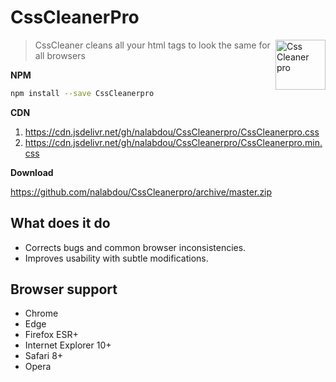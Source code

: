 # CssCleanerPro

<a href="https://github.com/nalabdou/CssCleanerpro"><img
  src="https://img.icons8.com/ios/500/000000/dryclean.png" alt="Css Cleaner pro"
  width="80" height="80" align="right"></a>

> CssCleaner cleans all your html tags to look the same for all browsers

**NPM**

```sh
npm install --save CssCleanerpro
```

**CDN**

1. <https://cdn.jsdelivr.net/gh/nalabdou/CssCleanerpro/CssCleanerpro.css>
2. <https://cdn.jsdelivr.net/gh/nalabdou/CssCleanerpro/CssCleanerpro.min.css>

**Download**

<https://github.com/nalabdou/CssCleanerpro/archive/master.zip>

## What does it do

- Corrects bugs and common browser inconsistencies.
- Improves usability with subtle modifications.

## Browser support

- Chrome
- Edge
- Firefox ESR+
- Internet Explorer 10+
- Safari 8+
- Opera
